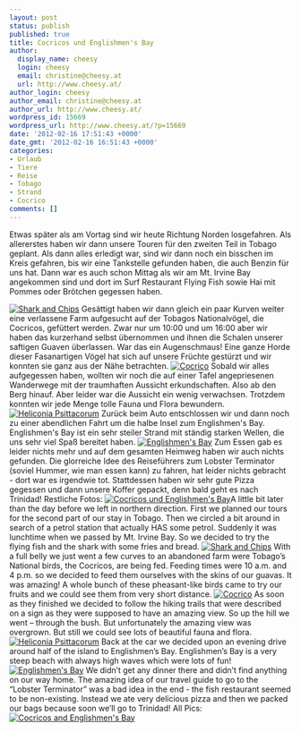 ```yaml
---
layout: post
status: publish
published: true
title: Cocricos und Englishmen's Bay
author:
  display_name: cheesy
  login: cheesy
  email: christine@cheesy.at
  url: http://www.cheesy.at/
author_login: cheesy
author_email: christine@cheesy.at
author_url: http://www.cheesy.at/
wordpress_id: 15669
wordpress_url: http://www.cheesy.at/?p=15669
date: '2012-02-16 17:51:43 +0000'
date_gmt: '2012-02-16 16:51:43 +0000'
categories:
- Urlaub
- Tiere
- Reise
- Tobago
- Strand
- Cocrico
comments: []
---
```

<!--:de-->Etwas später als am Vortag sind wir heute Richtung Norden losgefahren. Als allererstes haben wir dann unsere Touren für den zweiten Teil in Tobago geplant. Als dann alles erledigt war, sind wir dann noch ein bisschen im Kreis gefahren, bis wir eine Tankstelle gefunden haben, die auch Benzin für uns hat. Dann war es auch schon Mittag als wir am Mt. Irvine Bay angekommen sind und dort im Surf Restaurant Flying Fish sowie Hai mit Pommes oder Brötchen gegessen haben.
[![](http://www.cheesy.at/wp-content/uploads/06-Shark-and-Chips-300x225.jpg "Shark and Chips")](http://www.cheesy.at/wp-content/uploads/06-Shark-and-Chips.jpg)
Gesättigt haben wir dann gleich ein paar Kurven weiter eine verlassene Farm aufgesucht auf der Tobagos Nationalvögel, die Cocricos, gefüttert werden. Zwar nur um 10:00 und um 16:00 aber wir haben das kurzerhand selbst übernommen und ihnen die Schalen unserer saftigen Guaven überlassen. War das ein Augenschmaus! Eine ganze Horde dieser Fasanartigen Vögel hat sich auf unsere Früchte gestürzt und wir konnten sie ganz aus der Nähe betrachten.
[![](http://www.cheesy.at/wp-content/uploads/20-Cocrico-300x200.jpg "Cocrico")](http://www.cheesy.at/wp-content/uploads/20-Cocrico.jpg)
Sobald wir alles aufgegessen haben, wollten wir noch die auf einer Tafel angepriesenen Wanderwege mit der traumhaften Aussicht erkundschaften. Also ab den Berg hinauf. Aber leider war die Aussicht ein wenig verwachsen. Trotzdem konnten wir jede Menge tolle Fauna und Flora bewundern.
[![](http://www.cheesy.at/wp-content/uploads/50-Heliconia-Psittacorum-300x200.jpg "Heliconia Psittacorum")](http://www.cheesy.at/wp-content/uploads/50-Heliconia-Psittacorum.jpg)
Zurück beim Auto entschlossen wir und dann noch zu einer abendlichen Fahrt um die halbe Insel zum Englishmen's Bay. Englishmen's Bay ist ein sehr steiler Strand mit ständig starken Wellen, die uns sehr viel Spaß bereitet haben.
[![](http://www.cheesy.at/wp-content/uploads/85-Englishmens-Bay-300x199.jpg "Englishmen's Bay")](http://www.cheesy.at/wp-content/uploads/85-Englishmens-Bay.jpg)
Zum Essen gab es leider nichts mehr und auf dem gesamten Heimweg haben wir auch nichts gefunden. Die glorreiche Idee des Reiseführers zum Lobster Terminator (soviel Hummer, wie man essen kann) zu fahren, hat leider nichts gebracht - dort war es irgendwie tot. Stattdessen haben wir sehr gute Pizza gegessen und dann unsere Koffer gepackt, denn bald geht es nach Trinidad!
Restliche Fotos:
[![](http://www.cheesy.at/wp-content/uploads/thumb12.jpg "Cocricos und Englishmen's Bay")](http://www.cheesy.at/fotos/urlaub/trinidad-tobago/cocricos-und-englishmens-bay/)<!--:--><!--:en-->A little bit later than the day before we left in northern direction. First we planned our tours for the second part of our stay in Tobago. Then we circled a bit around in search of a petrol station that actually HAS some petrol. Suddenly it was lunchtime when we passed by Mt. Irvine Bay. So we decided to try the flying fish and the shark with some fries and bread.
[![](http://www.cheesy.at/wp-content/uploads/06-Shark-and-Chips-300x225.jpg "Shark and Chips")](http://www.cheesy.at/wp-content/uploads/06-Shark-and-Chips.jpg)
With a full belly we just went a few curves to an abandoned farm were Tobago’s National birds, the Cocricos, are being fed. Feeding times were 10 a.m. and 4 p.m. so we decided to feed them ourselves with the skins of our guavas. It was amazing! A whole bunch of these pheasant-like birds came to try our fruits and we could see them from very short distance.
[![](http://www.cheesy.at/wp-content/uploads/20-Cocrico-300x200.jpg "Cocrico")](http://www.cheesy.at/wp-content/uploads/20-Cocrico.jpg)
As soon as they finished we decided to follow the hiking trails that were described on a sign as they were supposed to have an amazing view. So up the hill we went – through the bush. But unfortunately the amazing view was overgrown. But still we could see lots of beautiful fauna and flora.
[![](http://www.cheesy.at/wp-content/uploads/50-Heliconia-Psittacorum-300x200.jpg "Heliconia Psittacorum")](http://www.cheesy.at/wp-content/uploads/50-Heliconia-Psittacorum.jpg)
Back at the car we decided upon an evening drive around half of the island to Englishmen’s Bay. Englishmen’s Bay is a very steep beach with always high waves which were lots of fun!
[![](http://www.cheesy.at/wp-content/uploads/85-Englishmens-Bay-300x199.jpg "Englishmen's Bay")](http://www.cheesy.at/wp-content/uploads/85-Englishmens-Bay.jpg)
We didn’t get any dinner there and didn’t find anything on our way home. The amazing idea of our travel guide to go to the “Lobster Terminator” was a bad idea in the end - the fish restaurant seemed to be non-existing. Instead we ate very delicious pizza and then we packed our bags because soon we’ll go to Trinidad!
All Pics:
[![](http://www.cheesy.at/wp-content/uploads/thumb12.jpg "Cocricos and Englishmen's Bay")](http://www.cheesy.at/en/fotos/urlaub/trinidad-tobago/cocricos-und-englishmens-bay/)<!--:-->

